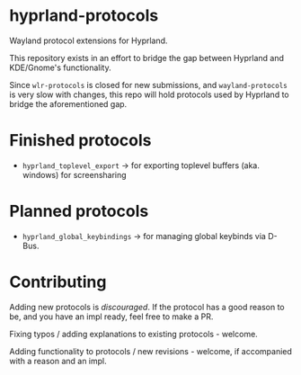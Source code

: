 # hyprland-protocols
Wayland protocol extensions for Hyprland.

This repository exists in an effort to bridge the gap between Hyprland and KDE/Gnome's functionality.

Since `wlr-protocols` is closed for new submissions, and `wayland-protocols` is very slow with changes, this repo will hold protocols used by Hyprland to bridge the aforementioned gap.

# Finished protocols
- `hyprland_toplevel_export` -> for exporting toplevel buffers (aka. windows) for screensharing

# Planned protocols
- `hyprland_global_keybindings` -> for managing global keybinds via D-Bus.

# Contributing
Adding new protocols is *discouraged*. If the protocol has a good reason to be, and you have an impl ready, feel free to make a PR.

Fixing typos / adding explanations to existing protocols - welcome.

Adding functionality to protocols / new revisions - welcome, if accompanied with a reason and an impl.

